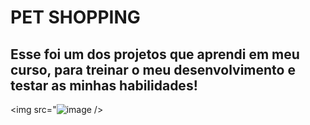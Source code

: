 <h1>PET SHOPPING</h1>
<h2>Esse foi um dos projetos que aprendi em meu curso, para treinar o meu desenvolvimento e testar as minhas habilidades!</h2>

<img src="![image](https://user-images.githubusercontent.com/118142230/208546229-3876fd49-fa19-4b1a-8f4d-0c48b143ec47.png) />
